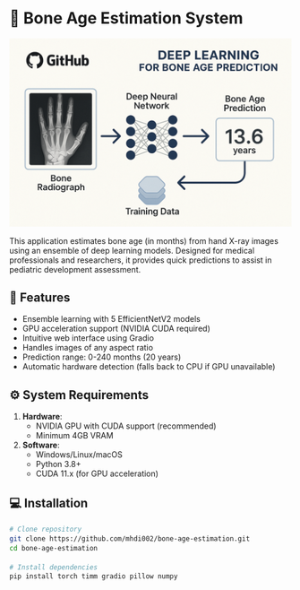 # 🦴 Bone Age Estimation System

![Bone Age Estimation Demo](11.png) 

This application estimates bone age (in months) from hand X-ray images using an ensemble of deep learning models. Designed for medical professionals and researchers, it provides quick predictions to assist in pediatric development assessment.

## 🚀 Features
- Ensemble learning with 5 EfficientNetV2 models
- GPU acceleration support (NVIDIA CUDA required)
- Intuitive web interface using Gradio
- Handles images of any aspect ratio
- Prediction range: 0-240 months (20 years)
- Automatic hardware detection (falls back to CPU if GPU unavailable)

## ⚙️ System Requirements
1. **Hardware**:
   - NVIDIA GPU with CUDA support (recommended)
   - Minimum 4GB VRAM
2. **Software**:
   - Windows/Linux/macOS
   - Python 3.8+
   - CUDA 11.x (for GPU acceleration)

## 💻 Installation
```bash
# Clone repository
git clone https://github.com/mhdi002/bone-age-estimation.git
cd bone-age-estimation

# Install dependencies
pip install torch timm gradio pillow numpy

